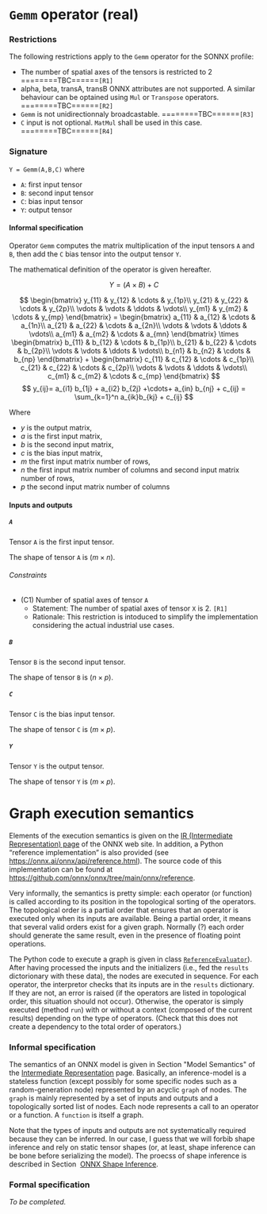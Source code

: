 
# `Gemm` operator (real)

### Restrictions
The following restrictions apply to the `Gemm` operator for the SONNX profile:
- The number of spatial axes of the tensors is restricted to 2 ========TBC======`[R1]`
- alpha, beta, transA, transB ONNX attributes are not supported. A similar behaviour can be optained using `Mul` or `Transpose` operators. ========TBC======`[R2]`
- `Gemm` is not unidirectionnaly broadcastable.  ========TBC======`[R3]`
- `C` input is not optional. `MatMul` shall be used in this case. ========TBC======`[R4]`

### Signature
`Y = Gemm(A,B,C)`
where
- `A`: first input tensor
- `B`: second input tensor
- `C`: bias input tensor
- `Y`: output tensor
  
#### Informal specification

Operator `Gemm` computes the matrix multiplication of the input tensors `A` and `B`, then add the `C` bias tensor into the output tensor `Y`.

The mathematical definition of the operator is given hereafter.

$$     
   Y = (A \times B) + C
$$


$$
     \begin{bmatrix}
         y_{11} & y_{12} & \cdots & y_{1p}\\
         y_{21} & y_{22} & \cdots & y_{2p}\\ 
         \vdots & \vdots & \ddots & \vdots\\ 
         y_{m1} & y_{m2} & \cdots & y_{mp} 
     \end{bmatrix}
      =
     \begin{bmatrix}
         a_{11} & a_{12} & \cdots & a_{1n}\\
         a_{21} & a_{22} & \cdots & a_{2n}\\ 
         \vdots & \vdots & \ddots & \vdots\\ 
         a_{m1} & a_{m2} & \cdots & a_{mn} 
     \end{bmatrix}
     \times
     \begin{bmatrix}
         b_{11} & b_{12} & \cdots & b_{1p}\\
         b_{21} & b_{22} & \cdots & b_{2p}\\ 
         \vdots & \vdots & \ddots & \vdots\\ 
         b_{n1} & b_{n2} & \cdots & b_{np} 
     \end{bmatrix}
     +
     \begin{bmatrix}
         c_{11} & c_{12} & \cdots & c_{1p}\\
         c_{21} & c_{22} & \cdots & c_{2p}\\ 
         \vdots & \vdots & \ddots & \vdots\\ 
         c_{m1} & c_{m2} & \cdots & c_{mp} 
     \end{bmatrix}
$$
$$     
   y_{ij}= a_{i1} b_{1j} + a_{i2} b_{2j} +\cdots+ a_{in} b_{nj} + c_{ij} = \sum_{k=1}^n a_{ik}b_{kj} + c_{ij} 
$$

Where
- $y$ is the output matrix,
- $a$ is the first input matrix,
- $b$ is the second input matrix,
- $c$ is the bias input matrix,
- $m$ the first input matrix number of rows,
- $n$ the first input matrix number of columns and second input matrix number of rows,
- $p$ the second input matrix number of columns

#### Inputs and outputs

##### `A`

Tensor `A` is the first input tensor.

The shape of tensor `A` is $(m \times n)$.

###### Constraints

- (C1) Number of spatial axes of tensor `A`
    - Statement: The number of spatial axes of tensor `X` is 2. `[R1]`
    - Rationale: This restriction is intoduced to simplify the implementation considering the actual industrial use cases.

##### `B`

Tensor `B` is the second input tensor.

The shape of tensor `B` is $(n \times p)$.

##### `C`

Tensor `C` is the bias input tensor.

The shape of tensor `C` is $(m \times p)$.

##### `Y`

Tensor `Y` is the output tensor.

The shape of tensor `Y` is $(m \times p)$.

# Graph execution semantics

<div class="note">

Elements of the execution semantics is given on the [IR (Intermediate
Representation) page](https://onnx.ai/onnx/repo-docs/IR.html) of the
ONNX web site. In addition, a Python “reference implementation” is also
provided (see <https://onnx.ai/onnx/api/reference.html>). The source
code of this implementation can be found at
<https://github.com/onnx/onnx/tree/main/onnx/reference>.

Very informally, the semantics is pretty simple: each operator (or
function) is called according to its position in the topological sorting
of the operators. The topological order is a partial order that ensures
that an operator is executed only when its inputs are available. Being a
partial order, it means that several valid orders exist for a given
graph. Normally (?) each order should generate the same result, even in
the presence of floating point operations.

The Python code to execute a graph is given in class
[`ReferenceEvaluator`](https://github.com/onnx/onnx/blob/main/onnx/reference/reference_evaluator.py)).
After having processed the inputs and the initializers (i.e., fed the
`results` dictorionary with these data), the nodes are executed in
sequence. For each operator, the interpretor checks that its inputs are
in the `results` dictionary. If they are not, an error is raised (if the
operators are listed in topological order, this situation should not
occur). Otherwise, the operator is simply executed (method `run`) with
or without a context (composed of the current results) depending on the
type of operators. (Check that this does not create a dependency to the
total order of operators.)

</div>

### Informal specification

<div class="note">

The semantics of an ONNX model is given in Section "Model Semantics" of
the [Intermediate
Representation](https://github.com/onnx/onnx/blob/main/docs/IR.md) page.
Basically, an inference-model is a stateless function (except possibly
for some specific nodes such as a random-generation node) represented by
an acyclic `graph` of nodes. The `graph` is mainly represented by a set
of inputs and outputs and a topologically sorted list of nodes. Each
node represents a call to an operator or a function. A `function` is
itself a graph.

Note that the types of inputs and outputs are not systematically
required because they can be inferred. In our case, I guess that we will
forbib shape inference and rely on static tensor shapes (or, at least,
shape inference can be bone before serializing the model). The proecss
of shape inference is described in Section  [ONNX Shape
Inference](https://onnx.ai/onnx/repo-docs/ShapeInference.html).

</div>

### Formal specification

*To be completed.*

[^3]: See [Why3 documentation](https://www(W)hy3.org/)

[^4]: See [Frama-C
    documentation](https://www.frama-c.com/html/documentation.html)
